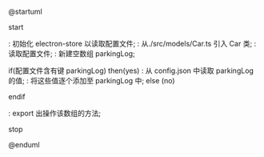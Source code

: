 @startuml

start

: 初始化 electron-store
以读取配置文件;
: 从./src/models/Car.ts
引入 Car 类;
: 读取配置文件;
: 新建空数组 parkingLog;

if(配置文件含有键 parkingLog) then(yes)
: 从 config.json 中读取 parkingLog 的值;
: 将这些值逐个添加至 parkingLog 中;
else (no)

endif

: export 出操作该数组的方法;

stop

@enduml
